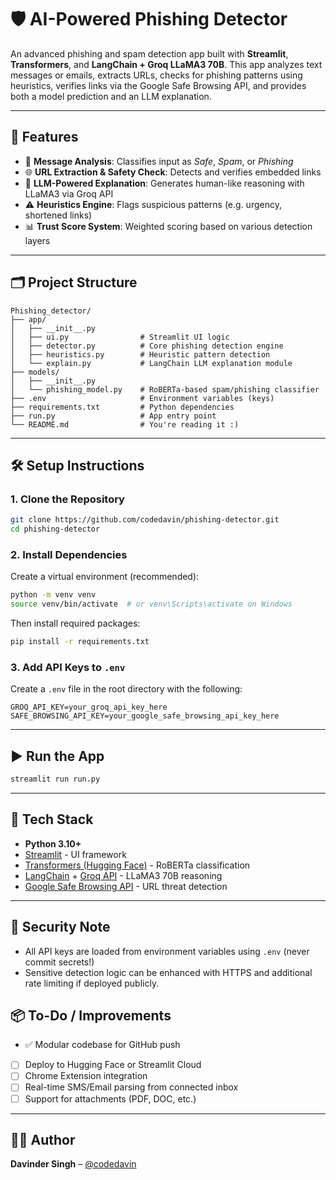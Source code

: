 
# 🛡️ AI-Powered Phishing Detector

An advanced phishing and spam detection app built with **Streamlit**, **Transformers**, and **LangChain + Groq LLaMA3 70B**. This app analyzes text messages or emails, extracts URLs, checks for phishing patterns using heuristics, verifies links via the Google Safe Browsing API, and provides both a model prediction and an LLM explanation.

---

## 🚀 Features

- 📩 **Message Analysis**: Classifies input as *Safe*, *Spam*, or *Phishing*
- 🌐 **URL Extraction & Safety Check**: Detects and verifies embedded links
- 🧠 **LLM-Powered Explanation**: Generates human-like reasoning with LLaMA3 via Groq API
- ⚠️ **Heuristics Engine**: Flags suspicious patterns (e.g. urgency, shortened links)
- 📊 **Trust Score System**: Weighted scoring based on various detection layers

---

## 🗂️ Project Structure

```
Phishing_detector/
├── app/
│   ├── __init__.py
│   ├── ui.py                # Streamlit UI logic
│   ├── detector.py          # Core phishing detection engine
│   ├── heuristics.py        # Heuristic pattern detection
│   └── explain.py           # LangChain LLM explanation module
├── models/
│   ├── __init__.py
│   └── phishing_model.py    # RoBERTa-based spam/phishing classifier
├── .env                     # Environment variables (keys)
├── requirements.txt         # Python dependencies
├── run.py                   # App entry point
└── README.md                # You're reading it :)
```

---

## 🛠️ Setup Instructions

### 1. Clone the Repository
```bash
git clone https://github.com/codedavin/phishing-detector.git
cd phishing-detector
```

### 2. Install Dependencies
Create a virtual environment (recommended):
```bash
python -m venv venv
source venv/bin/activate  # or venv\Scripts\activate on Windows
```

Then install required packages:
```bash
pip install -r requirements.txt
```

### 3. Add API Keys to `.env`
Create a `.env` file in the root directory with the following:

```env
GROQ_API_KEY=your_groq_api_key_here
SAFE_BROWSING_API_KEY=your_google_safe_browsing_api_key_here
```

---

## ▶️ Run the App

```bash
streamlit run run.py
```

---

## 🧠 Tech Stack

- **Python 3.10+**
- [Streamlit](https://streamlit.io/) - UI framework
- [Transformers (Hugging Face)](https://huggingface.co/) - RoBERTa classification
- [LangChain](https://www.langchain.com/) + [Groq API](https://console.groq.com/) - LLaMA3 70B reasoning
- [Google Safe Browsing API](https://developers.google.com/safe-browsing) - URL threat detection

---

## 🔐 Security Note

- All API keys are loaded from environment variables using `.env` (never commit secrets!)
- Sensitive detection logic can be enhanced with HTTPS and additional rate limiting if deployed publicly.


## 📦 To-Do / Improvements

- ✅ Modular codebase for GitHub push
- [ ] Deploy to Hugging Face or Streamlit Cloud
- [ ] Chrome Extension integration
- [ ] Real-time SMS/Email parsing from connected inbox
- [ ] Support for attachments (PDF, DOC, etc.)

---

## 🧑‍💻 Author

**Davinder Singh** – [@codedavin](https://github.com/codedavin)


